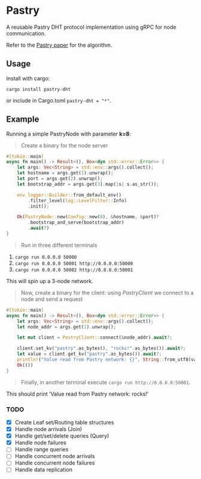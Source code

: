# Pastry

A reusable Pastry DHT protocol implementation using gRPC for node communication.

Refer to the [Pastry paper](https://rowstron.azurewebsites.net/PAST/pastry.pdf) for the algorithm.

## Usage

Install with cargo:
```
cargo install pastry-dht
```
or include in Cargo.toml `pastry-dht = "*"`.

## Example
Running a simple PastryNode with parameter **k=8**:

> Create a binary for the node server

```rust
#[tokio::main]
async fn main() -> Result<(), Box<dyn std::error::Error>> {
    let args: Vec<String> = std::env::args().collect();
    let hostname = args.get(1).unwrap();
    let port = args.get(2).unwrap();
    let bootstrap_addr = args.get(3).map(|s| s.as_str());

    env_logger::Builder::from_default_env()
        .filter_level(log::LevelFilter::Info)
        .init();

    Ok(PastryNode::new(Config::new(8), &hostname, &port)?
        .bootstrap_and_serve(bootstrap_addr)
        .await?)
}
```

> Run in three different terminals
  1. `cargo run 0.0.0.0 50000`
  2. `cargo run 0.0.0.0 50001 http://0.0.0.0:50000`
  3. `cargo run 0.0.0.0 50002 http://0.0.0.0:50001`

This will spin up a 3-node network.

> Now, create a binary for the client: using *PastryClient* we connect to a node and send a request
```rust
#[tokio::main]
async fn main() -> Result<(), Box<dyn std::error::Error>> {
    let args: Vec<String> = std::env::args().collect();
    let node_addr = args.get(1).unwrap();

    let mut client = PastryClient::connect(&node_addr).await?;

    client.set_kv("pastry".as_bytes(), "rocks!".as_bytes()).await?;
    let value = client.get_kv("pastry".as_bytes()).await?;
    println!("Value read from Pastry network: {}", String::from_utf8(value.unwrap())?);
    Ok(())
}
```
> Finally, in another terminal execute `cargo run http://0.0.0.0:50001`. 

This should print 'Value read from Pastry network: rocks!'

### TODO
- [x] Create Leaf set/Routing table structures
- [x] Handle node arrivals (Join)
- [x] Handle get/set/delete queries (Query)
- [x] Handle node failures
- [ ] Handle range queries
- [ ] Handle concurrent node arrivals
- [ ] Handle concurrent node failures
- [ ] Handle data replication